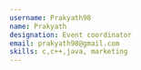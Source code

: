 ```yaml
---
username: Prakyath98
name: Prakyath
designation: Event coordinator
email: prakyath98@gmail.com
skills: c,c++,java, marketing
---
```

